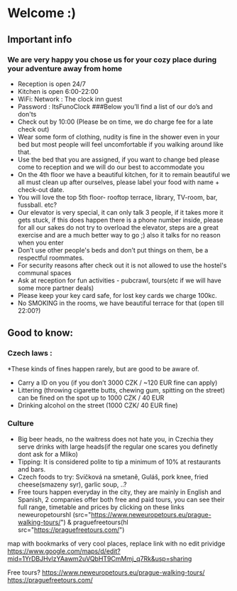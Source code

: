 # Welcome :)
## Important info
### We are very happy you chose us for your cozy place during your adventure away from home 
- Reception is open  24/7 
- Kitchen is open 6:00-22:00
- WiFi: Network : The clock inn guest
- Password : ItsFunoClock
###Below you’ll find a list of our do’s and don'ts
- Check out by 10:00 (Please be on time, we do charge fee for a late check out)
- Wear some form of clothing, nudity is fine in the shower even in your bed  but most people will feel uncomfortable if you walking around like that.
- Use the bed that you are assigned, if you want to change bed please come to reception and we will do our best to accommodate you   
- On the 4th floor we have a beautiful kitchen, for it to remain beautiful we all must clean up after ourselves, please label your food with name + check-out date. 
- You will love the top 5th floor- rooftop terrace, library, TV-room, bar, fussball. etc?
- Our elevator is very special, it can only talk 3 people, if it takes more it gets stuck, if this does happen there is a phone number inside, please for all our sakes do not try to overload the elevator, steps are a great exercise and are a much better way to go ;) also it talks for no reason when you enter
- Don’t use other people's beds and don’t put things on them, be a respectful roommates.  
- For security reasons after check out it is not allowed to use the hostel's communal spaces 
- Ask at reception for fun activities - pubcrawl, tours(etc if we will have some more partner deals)
- Please keep your key card safe, for lost key cards we charge 100kc.
- No SMOKING in the rooms, we have beautiful terrace for that (open till 22:00?) 


## Good to know:
### Czech laws : 
*These kinds of fines happen rarely, but are good to be aware of.
- Carry a ID on you (if you don’t 3000 CZK / ~120 EUR fine can apply)
- Littering (throwing cigarette butts, chewing gum, spitting on the street) can be fined on the spot up to 1000 CZK / 40 EUR
- Drinking alcohol on the street (1000 CZK/ 40 EUR fine)
### Culture
- Big beer heads, no the waitress does not hate you, in Czechia they serve drinks with large heads(if the regular one scares you definetly dont ask for a Mlìko)
- Tipping: It is considered polite to tip a minimum of 10%  at restaurants and bars.
- Czech foods to try: Svíčková na smetaně, Guláš, pork knee, fried cheese(smazeny syr), garlic soup, ..?
- Free tours happen everyday in the city, they are mainly in English and Spanish, 2 companies offer both free and paid tours, you can see their full range, timetable and prices by clicking on these links neweuropetourshl (src="https://www.neweuropetours.eu/prague-walking-tours/") & praguefreetours(hl src="https://praguefreetours.com/")

map with bookmarks of very cool places, replace link with no edit prividge
https://www.google.com/maps/d/edit?mid=1YrDBJHvlzYAawm2uVQbHT9CmMmj_q7Rk&usp=sharing

Free tours?
https://www.neweuropetours.eu/prague-walking-tours/
https://praguefreetours.com/
